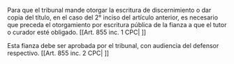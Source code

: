 Para que el tribunal mande otorgar la escritura de discernimiento o dar copia del título, en el caso del 2° inciso del artículo anterior, es necesario que preceda el otorgamiento por escritura pública de la fianza a que el tutor o curador esté obligado. [[Art. 855 inc. 1 CPC| ]]

Esta fianza debe ser aprobada por el tribunal, con audiencia del defensor respectivo. [[Art. 855 inc. 2 CPC| ]]